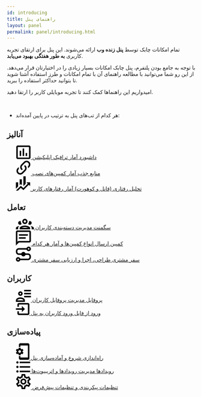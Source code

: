 ```yaml
---  
id: introducing  
title: راهنمای پنل  
layout: panel  
permalink: panel/introducing.html  
---
```


تمام امکانات چابک توسط **پنل زنده وب** ارائه می‌شوند. این پنل برای ارتقای تجربه کاربری **به طور هفتگی بهبود می‌یابد**.
  
با توجه به جامع بودن پلتفرم، پنل چابک امکانات بسیار زیادی را در اختیارتان قرار می‌دهد. از این رو شما می‌توانید با مطالعه راهنمای آن با تمام امکانات و طرز استفاده آشنا شوید تا بتوانید حداکثر استفاده را ببرید.
  
امیدواریم این راهنماها کمک کنند تا تجربه موبایلی کاربر را ارتقا دهید.   
  
<br>  
  
-  هر کدام از تب‌های پنل به ترتیب در پایین آمده‌اند:

<h2>آنالیز</h2>
<ul class="doc-index-list">  
        <li style=" list-style: none; "> 		  
            <a href="https://doc.chabok.io/panel/dashboard.html" title="" class="select-block">  
                <span class="icon">  
                    <img src="/images/dashboard.svg" alt="">  
                </span>  
                <span class="cont">  
                    <span class="tit">داشبورد</span>  
                    <span class="sub">آمار ترافیک اپلیکیشن</span>  
                </span>  
            </a>  
        </li>
        <li style=" list-style: none; ">  
            <a href="https://doc.chabok.io/panel/tracker.html" title="" class="select-block">  
                <span class="icon">  
                    <img src="/images/tracker.svg" alt="">  
                </span>  
                <span class="cont">  
                    <span class="tit">منابع جذب</span>  
                    <span class="sub">آمار کمپین‌های نصب</span>  
                </span>  
            </a>  
        </li>
        <li style=" list-style: none; ">  
            <a href="https://doc.chabok.io/panel/funnel.html" title="" class="select-block">  
                <span class="icon">  
                    <img src="/images/behavioral-analytics.svg" alt="">  
                </span>  
                <span class="cont">  
                    <span class="tit">تحلیل رفتاری</span>  
                    <span class="sub">(فانل و کوهورت) آمار رفتارهای کاربر</span>  
                </span>  
            </a>  
        </li>
</ul>
<h2>تعامل</h2> 
<ul class="doc-index-list">  
            <li style=" list-style: none; ">		  
            <a href="https://doc.chabok.io/panel/segment.html" title="" class="select-block">  
                <span class="icon">  
                    <img src="/images/segment.svg" alt="">  
                </span>  
                <span class="cont">  
                    <span class="tit">سگمنت</span>  
                    <span class="sub">مدیریت دسته‌بندی کاربران</span>  
                </span>  
            </a>  
        </li>
        <li style=" list-style: none; ">  
            <a href="https://doc.chabok.io/panel/send.html" title="" class="select-block">  
                <span class="icon">  
                    <img src="/images/campaign.svg" alt="">  
                </span>  
                <span class="cont">  
                    <span class="tit">کمپین</span>  
                    <span class="sub">ارسال انواع کمپین‌ها و آمار هر کدام</span>  
                </span>  
            </a>  
        </li>
        <li style=" list-style: none; ">  
            <a href="https://doc.chabok.io/panel/journey.html" title="" class="select-block">  
                <span class="icon">  
                    <img src="/images/journey.svg" alt="">  
                </span>  
                <span class="cont">  
                    <span class="tit">سفر مشتری</span>  
                    <span class="sub">طراحی، اجرا و ارزیابی سفر مشتری</span>  
                </span>  
            </a>  
        </li>
</ul>
<h2>کاربران</h2> 
<ul class="doc-index-list">  
            <li style=" list-style: none; ">		  
            <a href="https://doc.chabok.io/panel/users.html" title="" class="select-block">  
                <span class="icon">  
                    <img src="/images/profile.svg" alt="">  
                </span>  
                <span class="cont">  
                    <span class="tit">پروفایل</span>  
                    <span class="sub">مدیریت پروفایل کاربران</span>  
                </span>  
            </a>  
        </li>
        <li style=" list-style: none; ">  
            <a href="https://doc.chabok.io/panel/settings.html#%D9%88%D8%B1%D9%88%D8%AF-%D8%AA%D9%88%DA%A9%D9%86-%D8%A7%D8%B2-%D9%81%D8%A7%DB%8C%D9%84" title="" class="select-block">  
                <span class="icon">  
                    <img src="/images/import.svg" alt="">  
                </span>  
                <span class="cont">  
                    <span class="tit">ورود از فایل</span>  
                    <span class="sub">ورود کاربران به پنل</span>  
                </span>  
            </a>  
        </li>
</ul>  
<h2>پیاده‌سازی</h2>
<ul class="doc-index-list">  
            <li style=" list-style: none; ">		  
            <a href="https://doc.chabok.io/panel/settings.html#%D8%AF%D8%B3%D8%AA%D8%B1%D8%B3%DB%8C%D9%87%D8%A7-%D9%88-%D8%AA%D9%88%DA%A9%D9%86%D9%87%D8%A7" title="" class="select-block">  
                <span class="icon">  
                    <img src="/images/setup.svg" alt="">  
                </span>  
                <span class="cont">  
                    <span class="tit">راه‌اندازی</span>  
                    <span class="sub">شروع و آماده‌سازی پنل</span>  
                </span>  
            </a>  
        </li>
        <li style=" list-style: none; ">  
            <a href="https://doc.chabok.io/panel/settings.html#%D8%B1%D9%81%D8%AA%D8%A7%D8%B1-%D9%88-%D8%A7%D8%B7%D9%84%D8%A7%D8%B9%D8%A7%D8%AA-%DA%A9%D8%A7%D8%B1%D8%A8%D8%B1" title="" class="select-block">  
                <span class="icon">  
                    <img src="/images/events.svg" alt="">  
                </span>  
                <span class="cont">  
                    <span class="tit">رویدادها</span>  
                    <span class="sub">مدیریت رویدادها و اتریبیوت‌ها</span>  
                </span>  
            </a>  
        </li>
        <li style=" list-style: none; ">  
            <a href="https://doc.chabok.io/panel/settings.html#%D9%BE%DB%8C%D8%A7%D9%85-%D8%AE%D9%88%D8%B4-%D8%A2%D9%85%D8%AF%DB%8C%D8%AF" title="" class="select-block">  
                <span class="icon">  
                    <img src="/images/settings.svg" alt="">  
                </span>  
                <span class="cont">  
                    <span class="tit">تنظیمات</span>  
                    <span class="sub">پیکربندی و تنظیمات پیش‌فرض</span>  
                </span>  
            </a>  
        </li>
</ul>  
